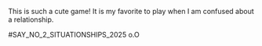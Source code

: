 This is such a cute game! It is my favorite to play when I am confused about a relationship.

#SAY_NO_2_SITUATIONSHIPS_2025 o.O
